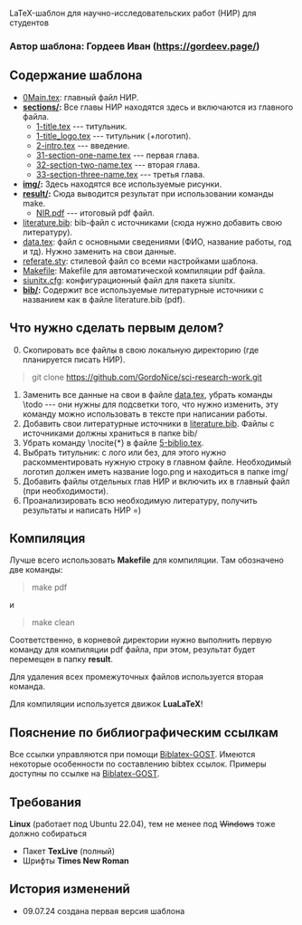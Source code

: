 LaTeX-шаблон для научно-исследовательских работ (НИР) для студентов

### Автор шаблона: Гордеев Иван (https://gordeev.page/)

## Содержание шаблона
* [0Main.tex](0Main.tex): главный файл НИР.
* **[sections/](sections/):** Все главы НИР находятся здесь и включаются из главного файла.
	* [1-title.tex](sections/1-title.tex) --- титульник.
	* [1-title_logo.tex](sections/1-title_logo.tex) --- титульник (+логотип).
	* [2-intro.tex](sections/2-intro.tex) --- введение.
	* [31-section-one-name.tex](sections/31-section-one.tex) --- первая глава.
	* [32-section-two-name.tex](sections/32-section-two.tex) --- вторая глава.
	* [33-section-three-name.tex](sections/33-section-three.tex) --- третья глава.
* **[img/](img/):** Здесь находятся все используемые рисунки.
* **[result/](result/):** Сюда выводится результат при использовании команды make.
	* [NIR.pdf](result/Referate.pdf) --- итоговый pdf файл.
* [literature.bib](literature.bib): bib-файл с источниками (сюда нужно добавить свою литературу).
* [data.tex](data.tex): файл с основными сведениями (ФИО, название работы, год и тд). Нужно заменить на свои данные.
* [referate.sty](referate.sty): стилевой файл со всеми настройками шаблона.
* [Makefile](Makefile): Makefile для автоматической компиляции pdf файла.
* [siunitx.cfg](siunitx.cfg): конфигурационный файл для пакета siunitx.
* **[bib/](bib/):** Содержит все используемые литературные источники с названием как в файле literature.bib (pdf).

## Что нужно сделать первым делом?
0. Скопировать все файлы в свою локальную директорию (где планируется писать НИР).
> git clone https://github.com/GordoNice/sci-research-work.git
1. Заменить все данные на свои в файле [data.tex](data.tex), убрать команды \todo --- они нужны для подсветки того, что нужно изменить, эту команду можно использовать в тексте при написании работы.
2. Добавить свои литературные источники в [literature.bib](literature.bib). Файлы с источниками должны храниться в папке bib/
3. Убрать команду \nocite{\*} в файле [5-biblio.tex](sections/5-biblio.tex).
4. Выбрать титульник: с лого или без, для этого нужно раскомментировать нужную строку в главном файле. Необходимый логотип должен иметь название logo.png и находиться в папке img/
5. Добавить файлы отдельных глав НИР и включить их в главный файл (при необходимости).
6. Проанализировать всю необходимую литературу, получить результаты и написать НИР =)

## Компиляция
Лучше всего использовать **Makefile** для компиляции. Там обозначено две команды:

> make pdf

и

> make clean

Соответственно, в корневой директории нужно выполнить первую команду для компиляции pdf файла, при этом, результат будет перемещен в папку **result**.

Для удаления всех промежуточных файлов используется вторая команда.

Для компиляции используется движок **LuaLaTeX**!

## Пояснение по библиографическим ссылкам

Все ссылки управляются при помощи [Biblatex-GOST](https://ctan.math.illinois.edu/macros/latex/contrib/biblatex-contrib/biblatex-gost/doc/biblatex-gost.pdf). Имеются некоторые особенности по составлению bibtex ссылок. Примеры доступны по ссылке на [Biblatex-GOST](https://ctan.math.illinois.edu/macros/latex/contrib/biblatex-contrib/biblatex-gost/doc/biblatex-gost.pdf).

## Требования
**Linux** (работает под Ubuntu 22.04), тем не менее под ~~Windows~~ тоже должно собираться
* Пакет **TexLive** (полный)
* Шрифты **Times New Roman** 

## История изменений
* 09.07.24 создана первая версия шаблона
